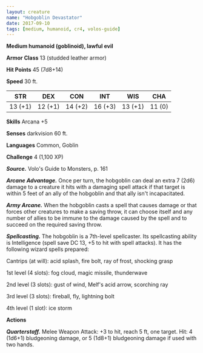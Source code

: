 ```yaml
---
layout: creature
name: "Hobgoblin Devastator"
date: 2017-09-10
tags: [medium, humanoid, cr4, volos-guide]
---
```


**Medium humanoid (goblinoid), lawful evil**

**Armor Class** 13 (studded leather armor)

**Hit Points** 45 (7d8+14)

**Speed** 30 ft.

|   STR   |   DEX   |   CON   |   INT   |   WIS   |   CHA   |
|:-----:|:-----:|:-----:|:-----:|:-----:|:-----:|
| 13 (+1) | 12 (+1) | 14 (+2) | 16 (+3) | 13 (+1) | 11 (0) |

**Skills** Arcana +5

**Senses** darkvision 60 ft.

**Languages** Common, Goblin

**Challenge** 4 (1,100 XP)

***Source.*** Volo's Guide to Monsters, p. 161

***Arcane Advantage.*** Once per turn, the hobgoblin can deal an extra 7 (2d6) damage to a creature it hits with a damaging spell attack if that target is within 5 feet of an ally of the hobgoblin and that ally isn't incapacitated.

***Army Arcane.*** When the hobgoblin casts a spell that causes damage or that forces other creatures to make a saving throw, it can choose itself and any number of allies to be immune to the damage caused by the spell and to succeed on the required saving throw.

***Spellcasting.*** The hobgoblin is a 7th-level spellcaster. Its spellcasting ability is Intelligence (spell save DC 13, +5 to hit with spell attacks). It has the following wizard spells prepared:

Cantrips (at will): acid splash, fire bolt, ray of frost, shocking grasp

1st level (4 slots): fog cloud, magic missile, thunderwave

2nd level (3 slots): gust of wind, Melf's acid arrow, scorching ray

3rd level (3 slots): fireball, fly, lightning bolt

4th level (1 slot): ice storm

**Actions**

***Quarterstaff.*** Melee Weapon Attack: +3 to hit, reach 5 ft, one target. Hit: 4 (1d6+1) bludgeoning damage, or 5 (1d8+1) bludgeoning damage if used with two hands.

